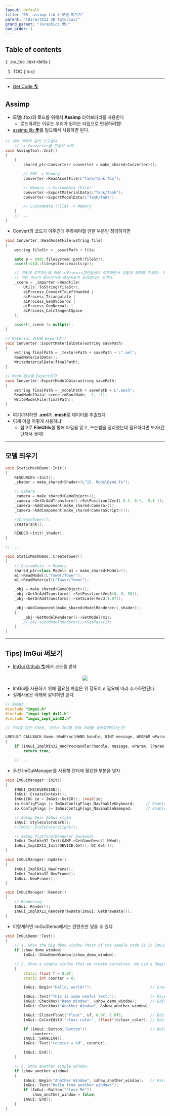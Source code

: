 ```yaml
---
layout: default
title: "05. assimp lib + 모델 띄우기"
parent: "(DirectX11 3D Tutorial)"
grand_parent: "(Graphics 😎)"
nav_order: 1
---
```


## Table of contents
{: .no_toc .text-delta }

1. TOC
{:toc}

---

* [Get Code 🌎](https://github.com/Arthur880708/DirectX11-3d-tutorials/tree/6)

## Assimp

* 모델(.fbx)의 로드를 위해서 **Assimp** 라이브러리를 사용한다
    * 로드하려는 이유는 우리가 원하는 타입으로 변경하려함!
* [assimp lib 🌍](https://github.com/assimp/assimp)를 빌드해서 사용하면 된다.

```cpp
// 대략 아래와 같이 쓰고싶다
    // -> Converter를 만들어 보자
void AssimpTool::Init()
{
	{
		shared_ptr<Converter> converter = make_shared<Converter>();

		// FBX -> Memory
		converter->ReadAssetFile(L"Tank/Tank.fbx");

		// Memory -> CustomData (File)
		converter->ExportMaterialData(L"Tank/Tank");
		converter->ExportModelData(L"Tank/Tank");

		// CustomData (File) -> Memory
	}
    // ...
}
```

* Convert의 코드가 아주긴데 주목해야할 만한 부분만 정리하자면

```cpp
void Converter::ReadAssetFile(wstring file)
{
	wstring fileStr = _assetPath + file;

	auto p = std::filesystem::path(fileStr);
	assert(std::filesystem::exists(p));

    // 이렇게 로드하는데 아래 aiProcess관련옵션이 로드하면서 이렇게 처리해 주세요~ 이런옵션이다.
    // 이런 처리가 들어가기에 로딩속도가 오래걸리는 것이다.
	_scene = _importer->ReadFile(
		Utils::ToString(fileStr),
		aiProcess_ConvertToLeftHanded |
		aiProcess_Triangulate |
		aiProcess_GenUVCoords |
		aiProcess_GenNormals |
		aiProcess_CalcTangentSpace
	);

	assert(_scene != nullptr);
}
```

```cpp
// Material 정보를 Export한다
void Converter::ExportMaterialData(wstring savePath)
{
	wstring finalPath = _texturePath + savePath + L".xml";
	ReadMaterialData();
	WriteMaterialData(finalPath);
}

// Mesh 정보를 Export한다
void Converter::ExportModelData(wstring savePath)
{
	wstring finalPath = _modelPath + savePath + L".mesh";
	ReadModelData(_scene->mRootNode, -1, -1);
	WriteModelFile(finalPath);
}
```

* 여기까지하면 **.xml**과 **.mesh**로 데이터를 추출했다
* 이제 이걸 어떻게 사용하냐!
	* 참고로 **FileUtils**를 통해 파일을 읽고, 쓰는법을 정리했는데 필요하다면 보자(간단해서 생략)

---

## 모델 띄우기

```cpp
void StaticMeshDemo::Init()
{
	RESOURCES->Init();
	_shader = make_shared<Shader>(L"15. ModelDemo.fx");

	// Camera
	_camera = make_shared<GameObject>();
	_camera->GetOrAddTransform()->SetPosition(Vec3{ 0.f, 0.f, -5.f });
	_camera->AddComponent(make_shared<Camera>());
	_camera->AddComponent(make_shared<CameraScript>());

	//CreateTower();
	CreateTank();

	RENDER->Init(_shader);
}

// ...

void StaticMeshDemo::CreateTower()
{
	// CustomData -> Memory
	shared_ptr<class Model> m1 = make_shared<Model>();
	m1->ReadModel(L"Tower/Tower");
	m1->ReadMaterial(L"Tower/Tower");

	_obj = make_shared<GameObject>();
	_obj->GetOrAddTransform()->SetPosition(Vec3(0, 0, 50));
	_obj->GetOrAddTransform()->SetScale(Vec3(1.0f));

	_obj->AddComponent(make_shared<ModelRenderer>(_shader));
	{
		_obj->GetModelRenderer()->SetModel(m1);
		//_obj->GetModelRenderer()->SetPass(1);
	}
}
```

---

## Tips) ImGui 써보기

* [ImGui Github 🌎](https://github.com/ocornut/imgui)에서 코드를 받자

<p align="center">
  <img src="https://taehyungs-programming-blog.github.io/blog/assets/images/graphics/dx11/dx11-5-1.png"/>
</p>

* ImGui를 사용하기 위해 필요한 파일은 위 정도이고 필요에 따라 추가하면된다.
* 실제사용은 아래와 같이하면 된다.

```cpp
// ImGUI
#include "imgui.h"
#include "imgui_impl_dx11.h"
#include "imgui_impl_win32.h"
```

```cpp
// 주의할 점은 키보드, 마우스 처리를 위해 아래를 넣어줘야한다는것!

LRESULT CALLBACK Game::WndProc(HWND handle, UINT message, WPARAM wParam, LPARAM lParam)
{
	if (ImGui_ImplWin32_WndProcHandler(handle, message, wParam, lParam))
		return true;

	// ...
```

* 우선 ImGuiManager를 사용해 렌더에 필요한 부분을 넣자

```cpp
void ImGuiManager::Init()
{
	IMGUI_CHECKVERSION();
	ImGui::CreateContext();
	ImGuiIO& io = ImGui::GetIO(); (void)io;
	io.ConfigFlags |= ImGuiConfigFlags_NavEnableKeyboard;     // Enable Keyboard Controls
	io.ConfigFlags |= ImGuiConfigFlags_NavEnableGamepad;      // Enable Gamepad Controls

	// Setup Dear ImGui style
	ImGui::StyleColorsDark();
	//ImGui::StyleColorsLight();

	// Setup Platform/Renderer backends
	ImGui_ImplWin32_Init(GAME->GetGameDesc().hWnd);
	ImGui_ImplDX11_Init(DEVICE.Get(), DC.Get());
}

void ImGuiManager::Update()
{
	ImGui_ImplDX11_NewFrame();
	ImGui_ImplWin32_NewFrame();
	ImGui::NewFrame();
}

void ImGuiManager::Render()
{
	// Rendering
	ImGui::Render();
	ImGui_ImplDX11_RenderDrawData(ImGui::GetDrawData());
}
```

* 이렇게하면 ImGuiDemo에서는 컨텐츠만 넣을 수 있다

```cpp
void ImGuiDemo::Test()
{
	// 1. Show the big demo window (Most of the sample code is in ImGui::ShowDemoWindow()! You can browse its code to learn more about Dear ImGui!).
	if (show_demo_window)
		ImGui::ShowDemoWindow(&show_demo_window);

	// 2. Show a simple window that we create ourselves. We use a Begin/End pair to create a named window.
	{
		static float f = 0.0f;
		static int counter = 0;

		ImGui::Begin("Hello, world!");                          // Create a window called "Hello, world!" and append into it.

		ImGui::Text("This is some useful text.");               // Display some text (you can use a format strings too)
		ImGui::Checkbox("Demo Window", &show_demo_window);      // Edit bools storing our window open/close state
		ImGui::Checkbox("Another Window", &show_another_window);

		ImGui::SliderFloat("float", &f, 0.0f, 1.0f);            // Edit 1 float using a slider from 0.0f to 1.0f
		ImGui::ColorEdit3("clear color", (float*)&clear_color); // Edit 3 floats representing a color

		if (ImGui::Button("Button"))                            // Buttons return true when clicked (most widgets return true when edited/activated)
			counter++;
		ImGui::SameLine();
		ImGui::Text("counter = %d", counter);

		ImGui::End();
	}

	// 3. Show another simple window.
	if (show_another_window)
	{
		ImGui::Begin("Another Window", &show_another_window);   // Pass a pointer to our bool variable (the window will have a closing button that will clear the bool when clicked)
		ImGui::Text("Hello from another window!");
		if (ImGui::Button("Close Me"))
			show_another_window = false;
		ImGui::End();
	}
}
```